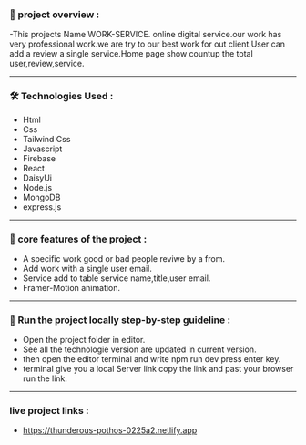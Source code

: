 ### 🎨 project overview :
-This projects Name WORK-SERVICE. online digital service.our work has very professional work.we are try to our best work for out client.User can add a review a single service.Home page show countup the total user,review,service.

---

### 🛠 Technologies Used :
- Html
- Css
- Tailwind Css
- Javascript
- Firebase
- React
- DaisyUi
- Node.js
- MongoDB
- express.js


---

### 🎯 core features of the project :
- A specific work good or bad people reviwe by a from.
- Add work with a single user email.
- Service add to table service name,title,user email.
- Framer-Motion animation.

---

### 🎨 Run the project locally step-by-step guideline :
- Open the project folder in editor.
- See all the technologie version are updated in current version.
- then open the editor terminal and write npm run dev press enter key.
- terminal give you a local Server link copy the link and past your browser run the link.

---

### live project links : 
- https://thunderous-pothos-0225a2.netlify.app
